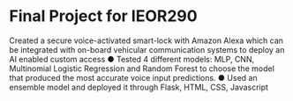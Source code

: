 # Final Project for IEOR290
Created a secure voice-activated smart-lock with Amazon Alexa which can be integrated with on-board vehicular communication systems to deploy an AI enabled custom access
● Tested 4 different models: MLP, CNN, Multinomial Logistic Regression and Random Forest to choose the model that produced the most accurate voice input predictions.
● Used an ensemble model and deployed it through Flask, HTML, CSS, Javascript
